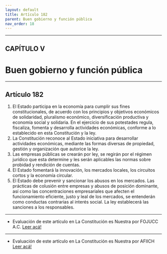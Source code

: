 ```yaml
---
layout: default
title: Artículo 182
parent: Buen gobierno y función pública
nav_order: 18
---
```


---

## CAPÍTULO V 
# Buen gobierno y función pública

---

## Artículo 182

1. El Estado participa en la economía para cumplir sus fines constitucionales, de acuerdo con los principios y objetivos económicos de solidaridad,
pluralismo económico, diversificación productiva y economía social y solidaria. En el ejercicio de sus potestades regula, fiscaliza, fomenta y desarrolla actividades económicas, conforme a lo establecido en esta Constitución y la ley.
2. La Constitución reconoce al Estado iniciativa para desarrollar actividades económicas, mediante las formas diversas de propiedad, gestión y organización que autorice la ley.
3. Las empresas públicas se crearán por ley, se regirán por el régimen jurídico que esta determine y les serán aplicables las normas sobre probidad y rendición de cuentas.
4. El Estado fomentará la innovación, los mercados locales, los circuitos cortos y la economía circular.
5. El Estado debe prevenir y sancionar los abusos en los mercados. Las prácticas de colusión entre empresas y abusos de posición dominante, así como las concentraciones empresariales que afecten el funcionamiento eficiente, justo y leal de los mercados, se entenderán como conductas contrarias al interés social. La ley establecerá las sanciones a los responsables.

---
- Evaluación de este artículo en La Constitución es Nuestra por FOJUCC A.C.
<a target="_blank" href="https://laconstitucionesnuestra.cl/evaluaciones/verevaluaciones/21">Leer acá!</a>
---
- Evaluación de este artículo en La Constitución es Nuestra por AFIICH
<a target="_blank" href="https://laconstitucionesnuestra.cl/evaluaciones/verevaluaciones/55">Leer acá!</a>
